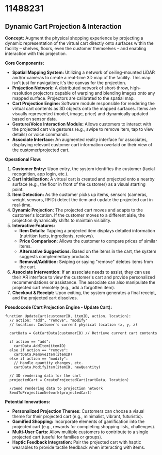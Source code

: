 # 11488231

## Dynamic Cart Projection & Interaction

**Concept:** Augment the physical shopping experience by projecting a dynamic representation of the virtual cart directly onto surfaces within the facility – shelves, floors, even the customer themselves – and enabling interaction with this projection.

**Core Components:**

*   **Spatial Mapping System:** Utilizing a network of ceiling-mounted LiDAR and/or cameras to create a real-time 3D map of the facility. This map isn't just for navigation; it's the canvas for the projection.
*   **Projection Network:** A distributed network of short-throw, high-resolution projectors capable of warping and blending images onto any mapped surface. Projectors are calibrated to the spatial map.
*   **Cart Projection Engine:** Software module responsible for rendering the virtual cart contents as 3D objects onto the mapped surfaces.  Items are visually represented (model, image, price) and dynamically updated based on sensor data.
*   **Gesture/Voice Interaction Module:** Allows customers to interact with the projected cart via gestures (e.g., swipe to remove item, tap to view details) or voice commands.
*   **Associate Interface:** An augmented reality interface for associates, displaying relevant customer cart information overlaid on their view of the customer/projected cart.

**Operational Flow:**

1.  **Customer Entry:** Upon entry, the system identifies the customer (facial recognition, app login, etc.).
2.  **Cart Initialization:** A virtual cart is created and projected onto a nearby surface (e.g., the floor in front of the customer) as a visual starting point.
3.  **Item Detection:** As the customer picks up items, sensors (cameras, weight sensors, RFID) detect the item and update the projected cart in real-time.
4.  **Dynamic Projection:** The projected cart moves and adapts to the customer's location.  If the customer moves to a different aisle, the projection dynamically shifts to maintain visibility.
5.  **Interactive Features:**
    *   **Item Details:** Tapping a projected item displays detailed information (nutrition facts, ingredients, reviews).
    *   **Price Comparison:**  Allows the customer to compare prices of similar items.
    *   **Alternative Suggestions:** Based on the items in the cart, the system suggests complementary products.
    *   **Removal/Addition:**  Swiping or saying "remove" deletes items from the cart.
6.  **Associate Intervention:** If an associate needs to assist, they can use their AR interface to view the customer's cart and provide personalized recommendations or assistance.  The associate can also manipulate the projected cart remotely (e.g., add a forgotten item).
7.  **Checkout & Receipt:** Upon exiting, the system generates a final receipt, and the projected cart dissolves.

**Pseudocode (Cart Projection Engine - Update Cart):**

```
function UpdateCart(customerID, itemID, action, location):
  // action: "add", "remove", "modify"
  // location: Customer's current physical location (x, y, z)

  cartData = GetCartData(customerID) // Retrieve current cart contents

  if action == "add":
    cartData.AddItem(itemID)
  else if action == "remove":
    cartData.RemoveItem(itemID)
  else if action == "modify":
    // Handle quantity changes, etc.
    cartData.ModifyItem(itemID, newQuantity)

  // 3D rendering data for the cart
  projectedCart = CreateProjectedCart(cartData, location)

  //Send rendering data to projection network
  SendToProjectionNetwork(projectedCart)
```

**Potential Innovations:**

*   **Personalized Projection Themes:** Customers can choose a visual theme for their projected cart (e.g., minimalist, vibrant, futuristic).
*   **Gamified Shopping:** Incorporate elements of gamification into the projected cart (e.g., rewards for completing shopping lists, challenges).
*   **Multi-User Carts:** Allow multiple customers to contribute to a single projected cart (useful for families or groups).
*   **Haptic Feedback Integration:** Pair the projected cart with haptic wearables to provide tactile feedback when interacting with items.
